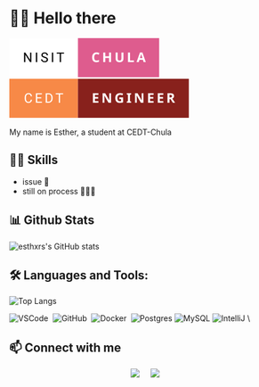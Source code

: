 # 👋🏽 Hello there

[![forthebadge](https://github.com/CEDT-Chula/For-The-Cedt-Badge/blob/main/badges/nisit-chula.svg)](https://github.com/CEDT-Chula/For-The-Cedt-Badge/tree/main/badges)
[![forthebadge](https://github.com/CEDT-Chula/For-The-Cedt-Badge/blob/main/badges/cedt-engineer.svg)](https://github.com/CEDT-Chula/For-The-Cedt-Badge/tree/main/badges)



My name is Esther, a student at CEDT-Chula

## ✍🏽 Skills

- issue 💩
- still on process 👩🏽‍💻

## 📊 Github Stats

![esthxrs's GitHub stats](https://github-readme-stats.vercel.app/api?username=esthxrs&show_icons=true&theme=radical)

## 🛠️ Languages and Tools:
![Top Langs](https://github-readme-stats.vercel.app/api/top-langs/?username=esthxrs&layout=compact&theme=radical)


![VSCode](https://img.shields.io/badge/VSCODE-007ACC.svg?&style=flat&logo=visual-studio-code)&nbsp;
![GitHub](https://img.shields.io/badge/GITHUB-%23121011.svg?&style=flat&logo=github&logoColor=white)&nbsp;
![Docker](https://img.shields.io/badge/DOCKER-2496ED.svg?&style=flat&logo=docker&logoColor=white)&nbsp;
![Postgres](https://img.shields.io/badge/POSTGRES-%23316192.svg?&style=flat&logo=postgresql&logoColor=white)
![MySQL](https://img.shields.io/badge/MARIADB-4479A1.svg?&style=flat&logo=mariadb&logoColor=white)
![IntelliJ](https://img.shields.io/badge/INTELLIJ-000000.svg?&style=flat&logo=intellij-idea)&nbsp;\



## 📫 Connect with me
<p align="center">
  <a href="mailto:therjintawong@gmail.com?subject=Olá%20Onanong%20Jintawong"><img src="https://img.shields.io/badge/gmail-%23D14836.svg?&style=for-the-badge&logo=gmail&logoColor=white" /></a>&nbsp;&nbsp;&nbsp;&nbsp;
  <a href="https://www.linkedin.com/in/onanong-jintawong-8721ab293/"><img src="https://img.shields.io/badge/linkedin-%230077B5.svg?&style=for-the-badge&logo=linkedin&logoColor=white" /></a>&nbsp;&nbsp;&nbsp;&nbsp;
</p>

  




<!--
**esthxrs/esthxrs** is a ✨ _special_ ✨ repository because its `README.md` (this file) appears on your GitHub profile.

Here are some ideas to get you started:

- 🔭 I’m currently working on ...
- 🌱 I’m currently learning ...
- 👯 I’m looking to collaborate on ...
- 🤔 I’m looking for help with ...
- 💬 Ask me about ...
- 📫 How to reach me: ...
- 😄 Pronouns: ...
- ⚡ Fun fact: ...
-->
